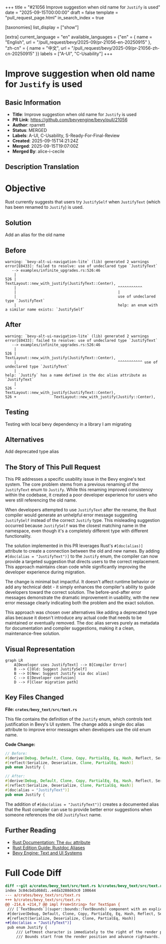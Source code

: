 +++
title = "#21056 Improve suggestion when old name for `Justify` is used"
date = "2025-09-15T00:00:00"
draft = false
template = "pull_request_page.html"
in_search_index = true

[taxonomies]
list_display = ["show"]

[extra]
current_language = "en"
available_languages = {"en" = { name = "English", url = "/pull_request/bevy/2025-09/pr-21056-en-20250915" }, "zh-cn" = { name = "中文", url = "/pull_request/bevy/2025-09/pr-21056-zh-cn-20250915" }}
labels = ["A-UI", "C-Usability"]
+++

# Improve suggestion when old name for `Justify` is used

## Basic Information
- **Title**: Improve suggestion when old name for `Justify` is used
- **PR Link**: https://github.com/bevyengine/bevy/pull/21056
- **Author**: rparrett
- **Status**: MERGED
- **Labels**: A-UI, C-Usability, S-Ready-For-Final-Review
- **Created**: 2025-09-15T14:21:24Z
- **Merged**: 2025-09-15T19:07:00Z
- **Merged By**: alice-i-cecile

## Description Translation
# Objective

Rust currently suggests that users try `JustifySelf` when `JustifyText` (which has been renamed to `Justify`) is used.

## Solution

Add an alias for the old name

## Before

```
warning: `bevy-alt-ui-navigation-lite` (lib) generated 2 warnings
error[E0433]: failed to resolve: use of undeclared type `JustifyText`
   --> examples/infinite_upgrades.rs:526:46
    |
526 |                 TextLayout::new_with_justify(JustifyText::Center),
    |                                              ^^^^^^^^^^^
    |                                              |
    |                                              use of undeclared type `JustifyText`
    |                                              help: an enum with a similar name exists: `JustifySelf`
```

## After

```
warning: `bevy-alt-ui-navigation-lite` (lib) generated 2 warnings
error[E0433]: failed to resolve: use of undeclared type `JustifyText`
   --> examples/infinite_upgrades.rs:526:46
    |
526 |                 TextLayout::new_with_justify(JustifyText::Center),
    |                                              ^^^^^^^^^^^ use of undeclared type `JustifyText`
    |
help: `Justify` has a name defined in the doc alias attribute as `JustifyText`
    |
526 -                 TextLayout::new_with_justify(JustifyText::Center),
526 +                 TextLayout::new_with_justify(Justify::Center),
```

## Testing

Testing with local bevy dependency in a library I am migrating

## Alternatives

Add deprecated type alias

## The Story of This Pull Request

This PR addresses a specific usability issue in the Bevy engine's text system. The core problem stems from a previous renaming of the `JustifyText` enum to `Justify`. While this renaming improved consistency within the codebase, it created a poor developer experience for users who were still referencing the old name.

When developers attempted to use `JustifyText` after the rename, the Rust compiler would generate an unhelpful error message suggesting `JustifySelf` instead of the correct `Justify` type. This misleading suggestion occurred because `JustifySelf` was the closest matching name in the namespace, even though it's a completely different type with different functionality.

The solution implemented in this PR leverages Rust's `#[doc(alias)]` attribute to create a connection between the old and new names. By adding `#[doc(alias = "JustifyText")]` to the `Justify` enum, the compiler can now provide a targeted suggestion that directs users to the correct replacement. This approach maintains clean code while significantly improving the developer experience during migration.

The change is minimal but impactful. It doesn't affect runtime behavior or add any technical debt - it simply enhances the compiler's ability to guide developers toward the correct solution. The before-and-after error messages demonstrate the dramatic improvement in usability, with the new error message clearly indicating both the problem and the exact solution.

This approach was chosen over alternatives like adding a deprecated type alias because it doesn't introduce any actual code that needs to be maintained or eventually removed. The doc alias serves purely as metadata for documentation and compiler suggestions, making it a clean, maintenance-free solution.

## Visual Representation

```mermaid
graph LR
    A[Developer uses JustifyText] --> B[Compiler Error]
    B --> C[Old: Suggest JustifySelf]
    B --> D[New: Suggest Justify via doc alias]
    C --> E[Developer confusion]
    D --> F[Clear migration path]
```

## Key Files Changed

**File: `crates/bevy_text/src/text.rs`**

This file contains the definition of the `Justify` enum, which controls text justification in Bevy's UI system. The change adds a single doc alias attribute to improve error messages when developers use the old enum name.

**Code Change:**
```rust
// Before:
#[derive(Debug, Default, Clone, Copy, PartialEq, Eq, Hash, Reflect, Serialize, Deserialize)]
#[reflect(Serialize, Deserialize, Clone, PartialEq, Hash)]
pub enum Justify {

// After:
#[derive(Debug, Default, Clone, Copy, PartialEq, Eq, Hash, Reflect, Serialize, Deserialize)]
#[reflect(Serialize, Deserialize, Clone, PartialEq, Hash)]
#[doc(alias = "JustifyText")]
pub enum Justify {
```

The addition of `#[doc(alias = "JustifyText")]` creates a documented alias that the Rust compiler can use to provide better error suggestions when someone references the old `JustifyText` name.

## Further Reading

- [Rust Documentation: The `doc` attribute](https://doc.rust-lang.org/reference/attributes/doc.html)
- [Rust Edition Guide: Rustdoc Aliases](https://doc.rust-lang.org/edition-guide/rustdoc/aliases.html)
- [Bevy Engine: Text and UI Systems](https://bevyengine.org/learn/books/introduction/)


# Full Code Diff
```diff
diff --git a/crates/bevy_text/src/text.rs b/crates/bevy_text/src/text.rs
index 3c04cbd1d68d1..e4da3288d43c0 100644
--- a/crates/bevy_text/src/text.rs
+++ b/crates/bevy_text/src/text.rs
@@ -214,6 +214,7 @@ impl From<String> for TextSpan {
 /// [`TextBounds`](super::bounds::TextBounds) component with an explicit `width` value.
 #[derive(Debug, Default, Clone, Copy, PartialEq, Eq, Hash, Reflect, Serialize, Deserialize)]
 #[reflect(Serialize, Deserialize, Clone, PartialEq, Hash)]
+#[doc(alias = "JustifyText")]
 pub enum Justify {
     /// Leftmost character is immediately to the right of the render position.
     /// Bounds start from the render position and advance rightwards.
```